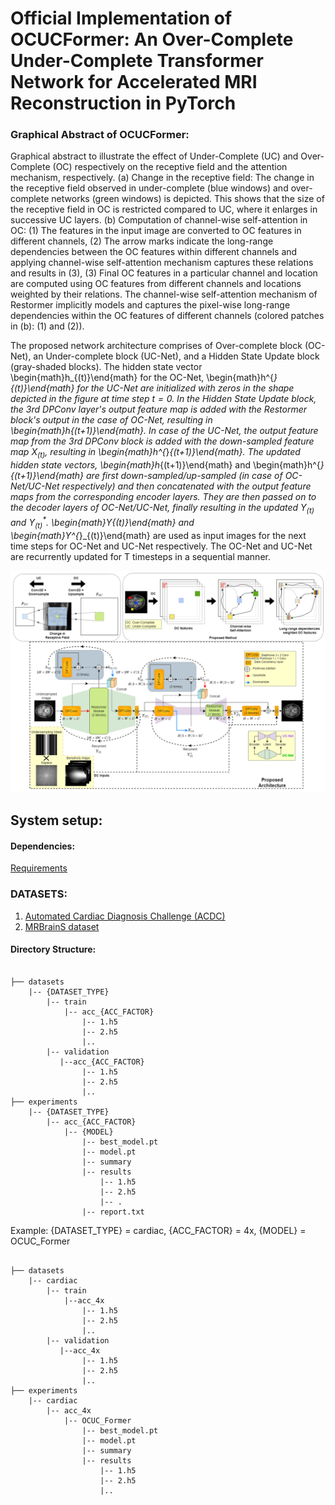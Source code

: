 # Official Implementation of OCUCFormer: An Over-Complete Under-Complete Transformer Network for Accelerated MRI Reconstruction in PyTorch

### Graphical Abstract of OCUCFormer:


Graphical abstract to illustrate the effect of Under-Complete (UC) and Over-Complete (OC) respectively on the receptive field and the attention mechanism, respectively. (a) Change in the receptive field:  The change in the receptive field observed in under-complete (blue windows) and over-complete networks (green windows) is depicted. This shows that the size of the receptive field in OC is restricted compared to UC, where it enlarges in successive UC layers. (b) Computation of channel-wise self-attention in OC: (1) The features in the input image are converted to OC features in different channels, (2) The arrow marks indicate the long-range dependencies between the OC features within different channels and applying channel-wise self-attention mechanism captures these relations and results in (3), (3) Final OC features in a particular channel and location are computed using OC features from different channels and locations weighted by their relations. The channel-wise self-attention mechanism of Restormer implicitly models and captures the pixel-wise long-range dependencies within the OC features of different channels (colored patches in (b): (1) and (2)). 

The proposed network architecture comprises of Over-complete block (OC-Net), an Under-complete block (UC-Net), and a Hidden State Update block (gray-shaded blocks). The hidden state vector \begin{math}h_{(t)}\end{math} for the OC-Net, \begin{math}h^{*}_{(t)}\end{math} for the UC-Net are initialized with zeros in the shape depicted in the figure at time step $t=0$. In the Hidden State Update block, the 3rd DPConv layer's output feature map is added with the Restormer block's output in the case of OC-Net, resulting in \begin{math}h_{(t+1)}\end{math}. In case of the UC-Net, the output feature map from the 3rd DPConv block is added with the down-sampled feature map $X_{(t)}$, resulting in \begin{math}h^{*}_{(t+1)}\end{math}. The updated hidden state vectors, \begin{math}h_{(t+1)}\end{math} and \begin{math}h^{*}_{(t+1)}\end{math} are first down-sampled/up-sampled (in case of OC-Net/UC-Net respectively) and then concatenated with the output feature maps from the corresponding encoder layers. They are then passed on to the decoder layers of OC-Net/UC-Net, finally resulting in the updated $Y_{(t)}$ and $Y^{*}_{(t)}$. \begin{math}Y_{(t)}\end{math} and \begin{math}Y^{*}_{(t)}\end{math} are used as input images for the next time steps for OC-Net and UC-Net respectively. The OC-Net and UC-Net are recurrently updated for T timesteps in a sequential manner.

![alt_text](https://github.com/alfahimmohammad/OCUCFormer-main/blob/master/Images/graphical_abstract_fig_new.png?raw=true)


## System setup:
#### Dependencies:
[Requirements](https://github.com/alfahimmohammad/OCUCFormer-main/blob/master/requirements.txt)

### DATASETS:
1. [Automated Cardiac Diagnosis Challenge (ACDC)](https://ieeexplore.ieee.org/document/8360453)
2. [MRBrainS dataset](https://www.hindawi.com/journals/cin/2015/813696/)

#### Directory Structure:
```

├── datasets
    |-- {DATASET_TYPE}
        |-- train
            |-- acc_{ACC_FACTOR}
                |-- 1.h5
                |-- 2.h5
                |..
        |-- validation
           |--acc_{ACC_FACTOR}
                |-- 1.h5
                |-- 2.h5
                |..
├── experiments
    |-- {DATASET_TYPE}
        |-- acc_{ACC_FACTOR}
            |-- {MODEL}
                |-- best_model.pt
                |-- model.pt
                |-- summary
                |-- results
                    |-- 1.h5
                    |-- 2.h5
                    |-- .
                |-- report.txt
```
Example: {DATASET_TYPE} = cardiac, {ACC_FACTOR} = 4x, {MODEL} = OCUC_Former
```

├── datasets
    |-- cardiac
        |-- train
            |--acc_4x
                |-- 1.h5
                |-- 2.h5
                |..
        |-- validation
           |--acc_4x
                |-- 1.h5
                |-- 2.h5
                |..
├── experiments
    |-- cardiac
        |-- acc_4x
            |-- OCUC_Former
                |-- best_model.pt
                |-- model.pt
                |-- summary
                |-- results
                    |-- 1.h5
                    |-- 2.h5
                    |..
```
